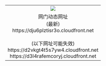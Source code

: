 ﻿<table>
  <tr></tr>
  <tr><td colspan=2 align=center><img src="https://dju6plztisr3o.cloudfront.net/Up/oGate.jpg" /></td></tr>
  <tr><td colspan=2 align=center>网门动态网址<br/>(最新)
<br>https://dju6plztisr3o.cloudfront.net
<br/><br/>(以下网址可能失效)
<br>https://d2vkgt4t5s7yw4.cloudfront.net
<br>https://d3l4rafemcoryj.cloudfront.net
    </td>
  </tr>
</table>
